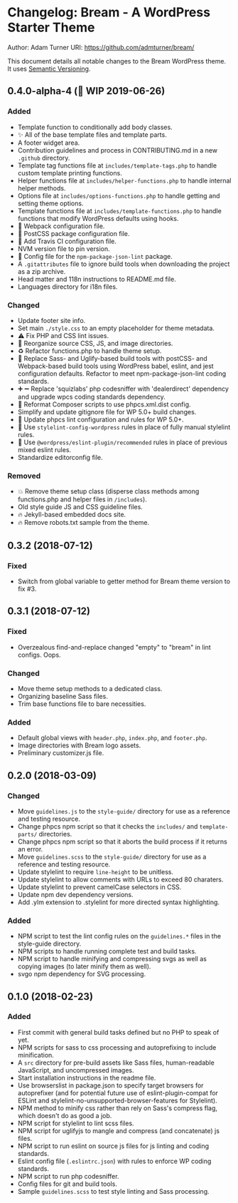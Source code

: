 # Changelog: Bream - A WordPress Starter Theme

Author: Adam Turner
URI: https://github.com/admturner/bream/

This document details all notable changes to the Bream WordPress theme. It uses [Semantic Versioning](http://semver.org/).

<!--
## Major.MinorAddorDeprec.Bugfix (YYYY-MM-DD)

### Todo (for upcoming changes)
### Security (in case of fixed vulnerabilities)
### Fixed (for any bug fixes)
### Changed (for changes in existing functionality)
### Added (for new features)
### Deprecated (for once-stable features removed in upcoming releases)
### Removed (for deprecated features removed in this release)
-->

## 0.4.0-alpha-4 (:construction: WIP 2019-06-26)

### Added

- Template function to conditionally add body classes.
- :sparkles: All of the base template files and template parts.
- A footer widget area.
- Contribution guidelines and process in CONTRIBUTING.md in a new `.github` directory.
- Template tag functions file at `includes/template-tags.php` to handle custom template printing functions.
- Helper functions file at `includes/helper-functions.php` to handle internal helper methods.
- Options file at `includes/options-functions.php` to handle getting and setting theme options.
- Template functions file at `includes/template-functions.php` to handle functions that modify WordPress defaults using hooks.
- :wrench: Webpack configuration file.
- :wrench: PostCSS package configuration file.
- :construction_worker: Add Travis CI configuration file.
- NVM version file to pin version.
- :wrench: Config file for the `npm-package-json-lint` package.
- A `.gitattributes` file to ignore build tools when downloading the project as a zip archive.
- Head matter and 118n instructions to README.md file.
- Languages directory for i18n files.

### Changed

- Update footer site info.
- Set main `./style.css` to an empty placeholder for theme metadata.
- :warning: Fix PHP and CSS lint issues.
- :truck: Reorganize source CSS, JS, and image directories.
- :recycle: Refactor functions.php to handle theme setup.
- :wrench: Replace Sass- and Uglify-based build tools with postCSS- and Webpack-based build tools using WordPress babel, eslint, and jest configuration defaults. Refactor to meet npm-package-json-lint coding standards.
- :heavy_plus_sign: :heavy_minus_sign: Replace 'squizlabs' php codesniffer with 'dealerdirect' dependency and upgrade wpcs coding standards dependency.
- :wrench: Reformat Composer scripts to use phpcs.xml.dist config.
- Simplify and update gitignore file for WP 5.0+ build changes.
- :wrench: Update phpcs lint configuration and rules for WP 5.0+.
- :wrench: Use `stylelint-config-wordpress` rules in place of fully manual stylelint rules.
- :wrench: Use `@wordpress/eslint-plugin/recommended` rules in place of previous mixed eslint rules.
- Standardize editorconfig file.

### Removed

- :boom: Remove theme setup class (disperse class methods among functions.php and helper files in `/includes`).
- Old style guide JS and CSS guideline files.
- :fire: Jekyll-based embedded docs site.
- :fire: Remove robots.txt sample from the theme.

## 0.3.2 (2018-07-12)

### Fixed

- Switch from global variable to getter method for Bream theme version to fix #3.

## 0.3.1 (2018-07-12)

### Fixed

- Overzealous find-and-replace changed "empty" to "bream" in lint configs. Oops.

### Changed

- Move theme setup methods to a dedicated class.
- Organizing baseline Sass files.
- Trim base functions file to bare necessities.

### Added

- Default global views with `header.php`, `index.php`, and `footer.php`.
- Image directories with Bream logo assets.
- Preliminary customizer.js file.

## 0.2.0 (2018-03-09)

### Changed

- Move `guidelines.js` to the `style-guide/` directory for use as a reference and testing resource.
- Change phpcs npm script so that it checks the `includes/` and `template-parts/` directories.
- Change phpcs npm script so that it aborts the build process if it returns an error.
- Move `guidelines.scss` to the `style-guide/` directory for use as a reference and testing resource.
- Update stylelint to require `line-height` to be unitless.
- Update stylelint to allow comments with URLs to exceed 80 charaters.
- Update stylelint to prevent camelCase selectors in CSS.
- Update npm dev dependency versions.
- Add .ylm extension to .stylelint for more directed syntax highlighting.

### Added

- NPM script to test the lint config rules on the `guidelines.*` files in the style-guide directory.
- NPM scripts to handle running complete test and build tasks.
- NPM script to handle minifying and compressing svgs as well as copying images (to later minify them as well).
- svgo npm dependency for SVG processing.

## 0.1.0 (2018-02-23)

### Added

- First commit with general build tasks defined but no PHP to speak of yet.
- NPM scripts for sass to css processing and autoprefixing to include minification.
- A `src` directory for pre-build assets like Sass files, human-readable JavaScript, and uncompressed images.
- Start installation instructions in the readme file.
- Use browserslist in package.json to specify target browsers for autoprefixer (and for potential future use of eslint-plugin-compat for ESLint and stylelint-no-unsupported-browser-features for Stylelint).
- NPM method to minify css rather than rely on Sass's compress flag, which doesn't do as good a job.
- NPM script for stylelint to lint scss files.
- NPM script for uglifyjs to mangle and compress (and concatenate) js files.
- NPM script to run eslint on source js files for js linting and coding standards.
- Eslint config file (`.eslintrc.json`) with rules to enforce WP coding standards.
- NPM script to run php codesniffer.
- Config files for git and build tools.
- Sample `guidelines.scss` to test style linting and Sass processing.
